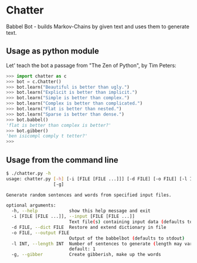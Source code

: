Chatter
=======

Babbel Bot - builds Markov-Chains by given text and uses them to generate text.

Usage as python module
----------------------

Let' teach the bot a passage from "The Zen of Python", by Tim Peters:

```python
>>> import chatter as c
>>> bot = c.Chatter()
>>> bot.learn("Beautiful is better than ugly.")
>>> bot.learn("Explicit is better than implicit.")
>>> bot.learn("Simple is better than complex.")
>>> bot.learn("Complex is better than complicated.")
>>> bot.learn("Flat is better than nested.")
>>> bot.learn("Sparse is better than dense.")
>>> bot.babbel()
'flat is better than complex is better?'
>>> bot.gibber()
'ben isicompl comply t tetter?'
>>> 
```

Usage from the command line
---------------------------

```sh
$ ./chatter.py -h
usage: chatter.py [-h] [-i [FILE [FILE ...]]] [-d FILE] [-o FILE] [-l INT]
                  [-g]

Generate random sentences and words from specified input files.

optional arguments:
  -h, --help            show this help message and exit
  -i [FILE [FILE ...]], --input [FILE [FILE ...]]
                        Text file(s) containing input data (defaults to stdin)
  -d FILE, --dict FILE  Restore and extend dictionary in file
  -o FILE, --output FILE
                        Output of the babbelbot (defaults to stdout)
  -l INT, --length INT  Number of sentences to generate (length may vary)
                        default: 1
  -g, --gibber          Create gibberish, make up the words

```
